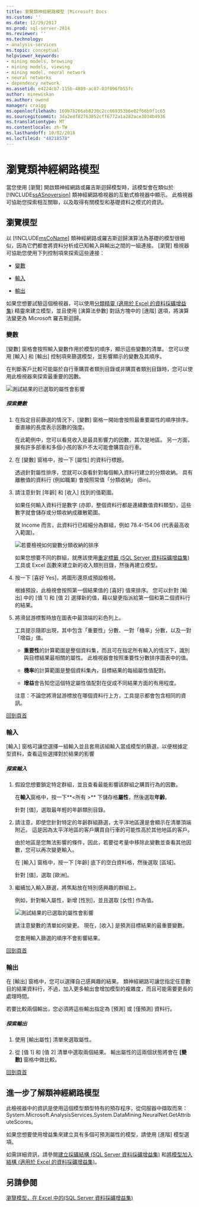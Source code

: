 ```yaml
---
title: 瀏覽類神經網路模型 |Microsoft Docs
ms.custom: ''
ms.date: 12/29/2017
ms.prod: sql-server-2014
ms.reviewer: ''
ms.technology:
- analysis-services
ms.topic: conceptual
helpviewer_keywords:
- mining models, browsing
- mining models, viewing
- mining model, neural network
- neural networks
- dependency network
ms.assetid: e4224cb7-115b-4889-ac07-03f096fb55fc
author: minewiskan
ms.author: owend
manager: craigg
ms.openlocfilehash: 169b7b266ab8230c2cc669353b6e02f66b9f1c65
ms.sourcegitcommit: 3da2edf82763852cff6772a1a282ace3034b4936
ms.translationtype: MT
ms.contentlocale: zh-TW
ms.lasthandoff: 10/02/2018
ms.locfileid: "48218578"
---
```

# <a name="browsing-a-neural-network-model"></a>瀏覽類神經網路模型
  當您使用 [瀏覽] 開啟類神經網路或羅吉斯迴歸模型時，該模型會在類似於 [!INCLUDE[ssASnoversion](../includes/ssasnoversion-md.md)] 類神經網路檢視器的互動式檢視器中顯示。 此檢視器可協助您探索相互關聯，以及取得有關模型和基礎資料之模式的資訊。  
  
##  <a name="BKMK_Tabs"></a> 瀏覽模型  
 以 [!INCLUDE[msCoName](../includes/msconame-md.md)] 類神經網路或羅吉斯迴歸演算法為基礎的模型很相似，因為它們都會將資料分析成已知輸入與輸出之間的一組連接。 [瀏覽] 檢視器可協助您使用下列控制項來探索這些連接：  
  
-   [變數](#BKMK_Variables)  
  
-   [輸入](#BKMK_Inputs)  
  
-   [輸出](#BKMK_Outputs)  
  
 如果您想要試驗這個檢視器，可以使用[分類精靈 &#40;適用於 Excel 的資料採礦增益集&#41;](classify-wizard-data-mining-add-ins-for-excel.md) 精靈來建立模型，並且使用 [演算法參數] 對話方塊中的 [進階] 選項，將演算法變更為 Microsoft 羅吉斯迴歸。  
  
###  <a name="BKMK_Variables"></a> 變數  
 [變數] 窗格會按照輸入變數作用於模型的順序，顯示這些變數的清單。 您可以使用 [輸入] 和 [輸出] 控制項來篩選模型，並影響顯示的變數及其順序。  
  
 在判斷客戶比較可能屬於自行車購買者類別目錄或非購買者類別目錄時，您可以使用此檢視器來探索最重要的因數。  
  
 ![測試結果的已選取的屬性會影響](media/dm13-neuralnet-agebuyer1.gif "測試對選取屬性結果的影響")  
  
##### <a name="explore-variables"></a>探索變數  
  
1.  在指定目前篩選的情況下，[變數] 窗格一開始會按照最重要屬性的順序排序。 垂直線的長度表示因數的強度。  
  
     在此範例中，您可以看見收入是最具影響力的因數，其次是地區。 另一方面，擁有許多部車和多個小孩的客戶不太可能會購買自行車。  
  
2.  在 [變數] 窗格中，按一下 [屬性] 的資料行標題。  
  
     透過針對屬性排序，您就可以查看針對每個輸入資料行建立的分類收納。 具有離散值的資料行 (例如職業) 會按照常值「分類收納」 (Bin)。  
  
3.  請注意針對 [年齡] 和 [收入] 找到的值範圍。  
  
     如果任何輸入資料行是數字 (亦即，整個資料行都是連續數值資料類型)，這些數字就會儲存或分類收納成離散範圍。  
  
     就 Income 而言，此資料行已經細分為群組，例如 78.4-154.06 (代表最高收入範圍)。  
  
     ![若要檢視如何變數分類收納的排序](media/dm13-nn-bucketing-variables.gif "排序以檢視如何變數分類收納")  
  
     如果您想要不同的群組，就應該使用[重定標籤 &#40;SQL Server 資料採礦增益集&#41;](relabel-sql-server-data-mining-add-ins.md) 工具或 Excel 函數來建立新的收入類別目錄，然後再建立模型。  
  
4.  按一下 [喜好 Yes]，將圖形還原成預設檢視。  
  
     根據預設，此檢視會按照第一個結果值的 [喜好] 值來排序。 您可以針對 [輸出] 中的 [值 1] 和 [值 2] 選擇新的值，藉以變更指派給第一個和第二個資料行的結果。  
  
5.  將滑鼠游標暫時放在圖表中最頂端的彩色列上。  
  
     工具提示隨即出現，其中包含「重要性」分數、一對「機率」分數，以及一對「增益」值。  
  
    -   **重要性**的計算範圍是整個資料集，而且可在指定所有輸入的情況下，識別與目標結果最相關的屬性。 此檢視器會按照重要性分數排序圖表中的值。  
  
    -   **機率**的計算範圍是整個資料集內，目標結果的每組屬性值配對。  
  
    -   **增益**會告知您這個特定屬性值配對在促成不同結果方面的有用程度。  
  
     注意：不論您將滑鼠游標放在哪個資料行上方，工具提示都會包含相同的資訊。  
  
 [回到頁首](#BKMK_Tabs)  
  
###  <a name="BKMK_Inputs"></a> 輸入  
 [輸入] 窗格可讓您選擇一組輸入並且套用該組輸入當成模型的篩選，以便根據定型資料，查看這些選擇對於結果的影響  
  
##### <a name="explore-inputs"></a>探索輸入  
  
1.  假設您想要鎖定特定群組，並且查看最能影響該群組之購買行為的因數。  
  
     在**輸入**窗格中，按一下**\<所有 >** 下儲存格**屬性**，然後選取**年齡**。  
  
     針對 [值]，選取最年輕的年齡類別目錄。  
  
2.  請注意，即使您針對特定的年齡群組篩選，太平洋地區還是會顯示在清單頂端附近。 這是因為太平洋地區的客戶購買自行車的可能性高於其他地區的客戶。  
  
     由於地區是您無法影響的條件，因此，若要從考量中移除此變數並查看其他因數，您可以再次變更輸入。  
  
     在 [輸入] 窗格中，按一下 [年齡] 底下的空白資料格，然後選取 [區域]。  
  
     針對 [值]，選取 [歐洲]。  
  
3.  繼續加入輸入篩選，將焦點放在特別感興趣的群組上。  
  
     例如，針對輸入屬性，新增 [性別]，並且選取 [女性] 作為值。  
  
     ![測試結果的已選取的屬性會影響](media/dm13-neuralnet-agebuyer2.gif "測試對選取屬性結果的影響")  
  
     請注意變數的清單如何變更。 現在，[收入] 是預測目標結果的最重要變數。  
  
     您套用輸入篩選的順序不會影響結果。  
  
 [回到頁首](#BKMK_Tabs)  
  
###  <a name="BKMK_Outputs"></a> 輸出  
 在 [輸出] 窗格中，您可以選擇自己感興趣的結果。 類神經網路可讓您指定任意數目的結果資料行，不過，加入更多輸出會增加模型的複雜度，而且可能需要更長的處理時間。  
  
 若要比較兩個輸出，您必須將這些輸出指定為 [預測] 或 [僅預測] 資料行。  
  
##### <a name="explore-outputs"></a>探索輸出  
  
1.  使用 [輸出屬性] 清單來選取屬性。  
  
2.  從 [值 1] 和 [值 2] 清單中選取兩個結果。 輸出屬性的這兩個狀態將會在 **[變數]** 窗格中做比較。  
  
 [回到頁首](#BKMK_Tabs)  
  
## <a name="more-about-neural-network-models"></a>進一步了解類神經網路模型  
 此檢視器中的資訊是使用這個模型類型特有的預存程序，從伺服器中擷取而來：System.Microsoft.AnalysisServices.System.DataMining.NeuralNet.GetAttributeScores。  
  
 如果您想要使用增益集來建立具有多個可預測屬性的模型，請使用 [進階] 模型選項。  
  
 如需詳細資訊，請參閱[建立採礦結構 &#40;SQL Server 資料採礦增益集&#41;](create-mining-structure-sql-server-data-mining-add-ins.md) 和[將模型加入結構 &#40;適用於 Excel 的資料採礦增益集&#41;](add-model-to-structure-data-mining-add-ins-for-excel.md)。  
  
## <a name="see-also"></a>另請參閱  
 [瀏覽模型，在 Excel 中的&#40;SQL Server 資料採礦增益集&#41;](browsing-models-in-excel-sql-server-data-mining-add-ins.md)  
  
  
